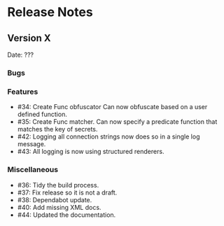 # Release Notes

## Version X

Date: ???

### Bugs

### Features

* #34: Create Func obfuscator Can now obfuscate based on a user defined function. 
* #35: Create Func matcher. Can now specify a predicate function that matches the key of secrets.
* #42: Logging all connection strings now does so in a single log message.
* #43: All logging is now using structured renderers.

### Miscellaneous

* #36: Tidy the build process.
* #37: Fix release so it is not a draft.
* #38: Dependabot update.
* #40: Add missing XML docs.
* #44: Updated the documentation.
